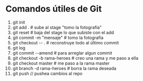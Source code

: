 # Comandos útiles de Git

1. git init
2. git add .                     # sube al stage "tomo la fotografía"
3. git reset                     # baja del stage lo que subiste con el add
4. git commit -m "mensaje"       # tomo la fotografía
5. git checkout -- .             # reconstruye todo al último commit
6. git log 
7. git commit --amend            # para arreglar algun commit
8. git checkout -b rama-heroes   # creo una rama y me paso a ella
9. git checkout master           # me paso a la rama master
10. git branch -d rama-heroes    # borra la rama deseada
11. git push // pushea cambios al repo